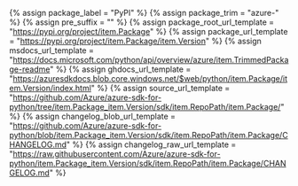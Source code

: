 {% assign package_label = "PyPI" %}
{% assign package_trim = "azure-" %}
{% assign pre_suffix = "" %}
{% assign package_root_url_template = "https://pypi.org/project/item.Package" %}
{% assign package_url_template = "https://pypi.org/project/item.Package/item.Version" %}
{% assign msdocs_url_template = "https://docs.microsoft.com/python/api/overview/azure/item.TrimmedPackage-readme" %}
{% assign ghdocs_url_template = "https://azuresdkdocs.blob.core.windows.net/$web/python/item.Package/item.Version/index.html" %}
{% assign source_url_template = "https://github.com/Azure/azure-sdk-for-python/tree/item.Package_item.Version/sdk/item.RepoPath/item.Package/" %}
{% assign changelog_blob_url_template = "https://github.com/Azure/azure-sdk-for-python/blob/item.Package_item.Version/sdk/item.RepoPath/item.Package/CHANGELOG.md" %}
{% assign changelog_raw_url_template = "https://raw.githubusercontent.com/Azure/azure-sdk-for-python/item.Package_item.Version/sdk/item.RepoPath/item.Package/CHANGELOG.md" %}